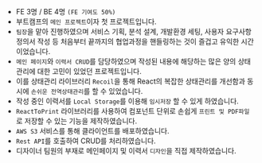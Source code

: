 - FE 3명 / BE 4명 `(FE 기여도 50%)`
- 부트캠프의 `메인 프로젝트`이자 첫 프로젝트입니다.
- `팀장`을 맡아 진행하였으며 서비스 기획, 분석 설계, 개발환경 세팅, 사용자 요구사항 정의서 작성 등 처음부터 끝까지의 협업과정을 핸들링하는 것이 즐겁고 유익한 시간이었습니다.
- `메인 페이지`와 `이력서 CRUD`를 담당하였으며 작성된 내용에 해당하는 많은 양의 상태관리에 대한 고민이 있었던 프로젝트입니다.
- 이를 상태관리 라이브러리 `Recoil`을 통해 React의 복잡한 상태관리를 개선함과 동시에 `손쉬운 전역상태관리`를 할 수 있었습니다.
- 작성 중인 이력서를 `Local Storage`를 이용해 `임시저장` 할 수 있게 하였습니다.
- `ReactToPrint` 라이브러리를 사용하여 컴포넌트 단위로 손쉽게 `프린트 및 PDF파일`로 저장할 수 있는 기능을 제작하였습니다.
- `AWS S3` 서비스를 통해 클라이언트를 배포하였습니다.
- `Rest API`를 호출하여 CRUD를 처리하였습니다.
- 디자이너 팀원의 부재로 메인페이지 및 이력서 `디자인`을 직접 제작하였습니다.
